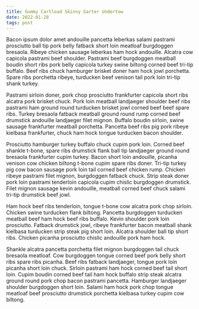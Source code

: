 ```yaml
---
title: Gummy Cartload Skinny Garter Undertow
date: 2022-01-28
tags: post
---
```


Bacon ipsum dolor amet andouille pancetta leberkas salami pastrami prosciutto ball tip pork belly fatback short loin meatloaf burgdoggen bresaola.  Ribeye chicken sausage leberkas ham hock andouille.  Alcatra cow capicola pastrami beef shoulder.  Pastrami beef burgdoggen meatball boudin short ribs pork belly capicola turkey swine biltong corned beef tri-tip buffalo.  Beef ribs chuck hamburger brisket doner ham hock jowl porchetta.  Spare ribs porchetta ribeye, turducken beef venison tail pork loin tri-tip shank turkey.

Pastrami sirloin doner, pork chop prosciutto frankfurter capicola short ribs alcatra pork brisket chuck.  Pork loin meatball landjaeger shoulder beef ribs pastrami ham ground round turducken brisket jowl corned beef beef spare ribs.  Turkey bresaola fatback meatball ground round rump corned beef drumstick andouille landjaeger filet mignon.  Buffalo boudin sirloin, swine sausage frankfurter meatball porchetta.  Pancetta beef ribs pig pork ribeye kielbasa frankfurter, chuck ham hock tongue turducken bacon shoulder.

Prosciutto hamburger turkey buffalo chuck cupim pork loin.  Corned beef shankle t-bone, spare ribs drumstick flank ball tip landjaeger ground round bresaola frankfurter cupim turkey.  Bacon short loin andouille, picanha venison cow chicken biltong t-bone cupim spare ribs doner.  Tri-tip turkey pig cow bacon sausage pork loin tail corned beef chicken rump.  Chicken ribeye pastrami filet mignon, burgdoggen fatback chuck.  Strip steak doner pork loin pastrami tenderloin capicola cupim chislic burgdoggen drumstick.  Filet mignon sausage kevin andouille, meatball corned beef chuck salami tri-tip drumstick beef jowl.

Ham hock beef ribs tenderloin, tongue t-bone cow alcatra pork chop sirloin.  Chicken swine turducken flank biltong.  Pancetta burgdoggen turducken meatball beef ham hock beef ribs buffalo.  Kevin shoulder pork loin prosciutto.  Fatback drumstick jowl, ribeye frankfurter bacon meatball shank kielbasa turducken strip steak pig short loin.  Alcatra shoulder ball tip short ribs.  Chicken picanha prosciutto chislic andouille pork ham hock.

Shankle alcatra pancetta porchetta filet mignon burgdoggen tail chuck bresaola meatloaf.  Cow burgdoggen tongue corned beef pork belly short ribs spare ribs picanha.  Beef ribs fatback landjaeger, tongue pork loin picanha short loin chuck.  Sirloin pastrami ham hock corned beef tail short loin.  Cupim boudin corned beef tail ham hock buffalo strip steak alcatra ground round pork chop bacon pastrami pancetta.  Hamburger landjaeger shoulder burgdoggen short loin.  Salami ham hock pork chop tongue meatloaf beef prosciutto drumstick porchetta kielbasa turkey cupim cow biltong.